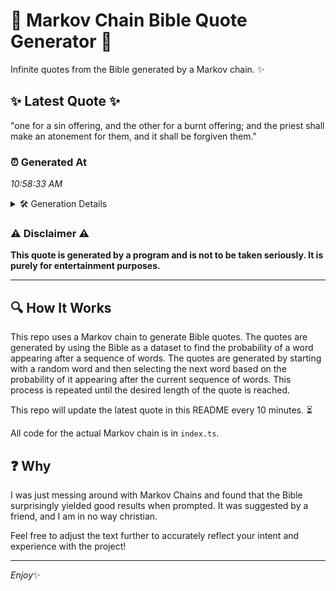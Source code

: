 # 📖 Markov Chain Bible Quote Generator 📖

Infinite quotes from the Bible generated by a Markov chain. ✨

## ✨ Latest Quote ✨
"one for a sin offering, and the other for a burnt offering; and the priest shall make an atonement for them, and it shall be forgiven them."

### ⏰ Generated At
*10:58:33 AM*

<details>
    <summary>🛠️ Generation Details</summary>
    <p>
        <strong>🌱 Seed:</strong> one<br>
        <strong>🔄 Iterations:</strong> 26<br>
        <strong>📜 Context History:</strong><br>[ one ]: for<br>[ one, for ]: a<br>[ one, for, a ]: sin<br>[ one, for, a, sin ]: offering,<br>[ one, for, a, sin, offering, ]: and<br>[ one, for, a, sin, offering,, and ]: the<br>[ for, a, sin, offering,, and, the ]: other<br>[ a, sin, offering,, and, the, other ]: for<br>[ sin, offering,, and, the, other, for ]: a<br>[ offering,, and, the, other, for, a ]: burnt<br>[ and, the, other, for, a, burnt ]: offering;<br>[ the, other, for, a, burnt, offering; ]: and<br>[ other, for, a, burnt, offering;, and ]: the<br>[ for, a, burnt, offering;, and, the ]: priest<br>[ a, burnt, offering;, and, the, priest ]: shall<br>[ burnt, offering;, and, the, priest, shall ]: make<br>[ offering;, and, the, priest, shall, make ]: an<br>[ and, the, priest, shall, make, an ]: atonement<br>[ the, priest, shall, make, an, atonement ]: for<br>[ priest, shall, make, an, atonement, for ]: them,<br>[ shall, make, an, atonement, for, them, ]: and<br>[ make, an, atonement, for, them,, and ]: it<br>[ an, atonement, for, them,, and, it ]: shall<br>[ atonement, for, them,, and, it, shall ]: be<br>[ for, them,, and, it, shall, be ]: forgiven<br>[ them,, and, it, shall, be, forgiven ]: them.<br>
    </p>
</details>

### ⚠️ Disclaimer ⚠️
**This quote is generated by a program and is not to be taken seriously. It is purely for entertainment purposes.**

---

## 🔍 How It Works

This repo uses a Markov chain to generate Bible quotes. The quotes are generated by using the Bible as a dataset to find the probability of a word appearing after a sequence of words. The quotes are generated by starting with a random word and then selecting the next word based on the probability of it appearing after the current sequence of words. This process is repeated until the desired length of the quote is reached.

This repo will update the latest quote in this README every 10 minutes. ⏳

All code for the actual Markov chain is in `index.ts`.

## ❓ Why

I was just messing around with Markov Chains and found that the Bible surprisingly yielded good results when prompted. 
It was suggested by a friend, and I am in no way christian.

Feel free to adjust the text further to accurately reflect your intent and experience with the project!

---

*Enjoy*✨
